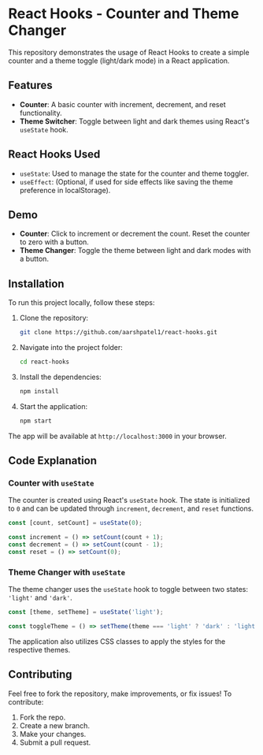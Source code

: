 # React Hooks - Counter and Theme Changer

This repository demonstrates the usage of React Hooks to create a simple counter and a theme toggle (light/dark mode) in a React application.

## Features

- **Counter**: A basic counter with increment, decrement, and reset functionality.
- **Theme Switcher**: Toggle between light and dark themes using React's `useState` hook.

## React Hooks Used

- `useState`: Used to manage the state for the counter and theme toggler.
- `useEffect`: (Optional, if used for side effects like saving the theme preference in localStorage).

## Demo

- **Counter**: Click to increment or decrement the count. Reset the counter to zero with a button.
- **Theme Changer**: Toggle the theme between light and dark modes with a button.

## Installation

To run this project locally, follow these steps:

1. Clone the repository:

   ```bash
   git clone https://github.com/aarshpatel1/react-hooks.git

2. Navigate into the project folder:

   ```bash
   cd react-hooks
   ```

3. Install the dependencies:

   ```bash
   npm install
   ```

4. Start the application:

   ```bash
   npm start
   ```

The app will be available at `http://localhost:3000` in your browser.

## Code Explanation

### Counter with `useState`

The counter is created using React's `useState` hook. The state is initialized to `0` and can be updated through `increment`, `decrement`, and `reset` functions.

```js
const [count, setCount] = useState(0);

const increment = () => setCount(count + 1);
const decrement = () => setCount(count - 1);
const reset = () => setCount(0);
```

### Theme Changer with `useState`

The theme changer uses the `useState` hook to toggle between two states: `'light'` and `'dark'`.

```js
const [theme, setTheme] = useState('light');

const toggleTheme = () => setTheme(theme === 'light' ? 'dark' : 'light');
```

The application also utilizes CSS classes to apply the styles for the respective themes.

## Contributing

Feel free to fork the repository, make improvements, or fix issues! To contribute:

1. Fork the repo.
2. Create a new branch.
3. Make your changes.
4. Submit a pull request.

```
